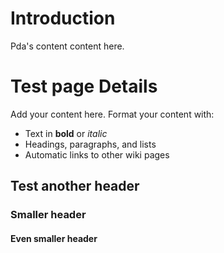 # Introduction #

Pda's content content here.


# Test page Details #

Add your content here.  Format your content with:
  * Text in **bold** or _italic_
  * Headings, paragraphs, and lists
  * Automatic links to other wiki pages

## Test another header ##
### Smaller header ###
#### Even smaller header ####